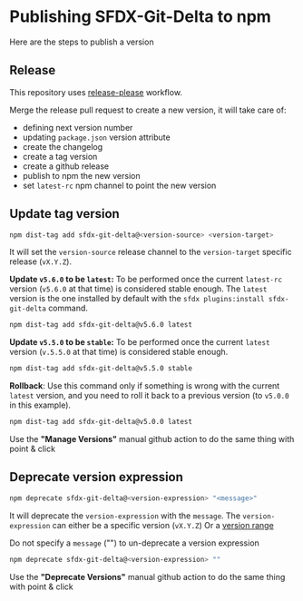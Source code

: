 # Publishing SFDX-Git-Delta to npm

Here are the steps to publish a version

## Release

This repository uses [release-please](https://github.com/googleapis/release-please-action) workflow.

Merge the release pull request to create a new version, it will take care of:
- defining next version number
- updating `package.json` version attribute
- create the changelog
- create a tag version
- create a github release
- publish to npm the new version
- set `latest-rc` npm channel to point the new version

## Update tag version

```sh
npm dist-tag add sfdx-git-delta@<version-source> <version-target>
```

It will set the `version-source` release channel to the `version-target` specific release (`vX.Y.Z`).

**Update `v5.6.0` to be `latest`:**
To be performed once the current `latest-rc` version (`v5.6.0` at that time) is considered stable enough. The `latest` version is the one installed by default with the `sfdx plugins:install sfdx-git-delta` command.
```sh
npm dist-tag add sfdx-git-delta@v5.6.0 latest
```

**Update `v5.5.0` to be `stable`:**
To be performed once the current `latest` version (`v.5.5.0` at that time) is considered stable enough.
```sh
npm dist-tag add sfdx-git-delta@v5.5.0 stable
```

**Rollback**:
Use this command only if something is wrong with the current `latest` version, and you need to roll it back to a previous version (to `v5.0.0` in this example).
```sh
npm dist-tag add sfdx-git-delta@v5.0.0 latest
```

Use the **"Manage Versions"** manual github action to do the same thing with point & click

## Deprecate version expression

```sh
npm deprecate sfdx-git-delta@<version-expression> "<message>"
```

It will deprecate the `version-expression` with the `message`.
The `version-expression` can either be a specific version (`vX.Y.Z`)
Or a [version range](https://semver.npmjs.com/)

Do not specify a `message` ("") to un-deprecate a version expression
```sh
npm deprecate sfdx-git-delta@<version-expression> ""
```

Use the **"Deprecate Versions"** manual github action to do the same thing with point & click
